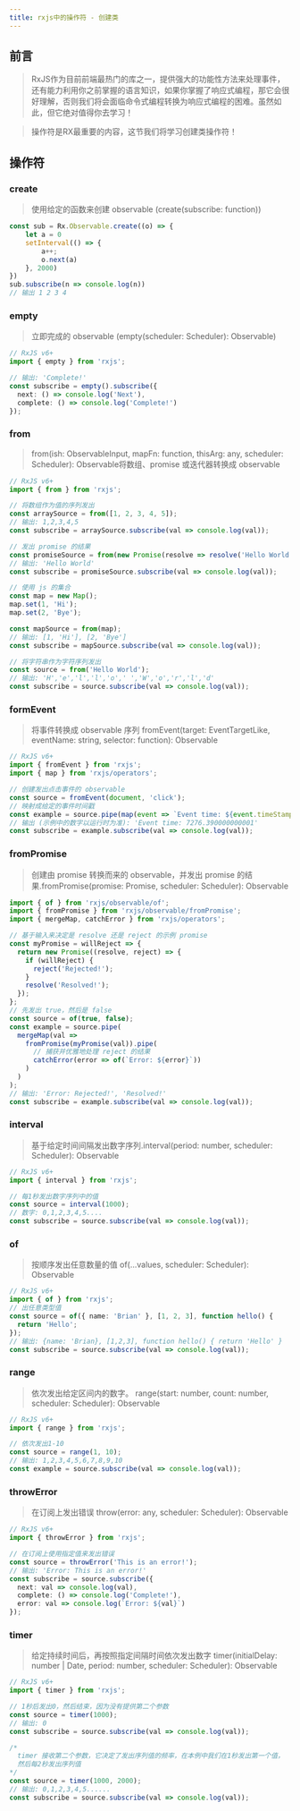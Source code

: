 ```yaml
---
title: rxjs中的操作符 - 创建类
---
```


## 前言
>    RxJS作为目前前端最热门的库之一，提供强大的功能性方法来处理事件，还有能力利用你之前掌握的语言知识，如果你掌握了响应式编程，那它会很好理解，否则我们将会面临命令式编程转换为响应式编程的困难。虽然如此，但它绝对值得你去学习！

>  操作符是RX最重要的内容，这节我们将学习创建类操作符！

<!--more-->

## 操作符

### create
> 使用给定的函数来创建 observable (create(subscribe: function))

```ts
const sub = Rx.Observable.create((o) => {
	let a = 0
	setInterval(() => {
		a++;
		o.next(a)
	}, 2000)
})
sub.subscribe(n => console.log(n))
// 输出 1 2 3 4
```
### empty
> 立即完成的 observable (empty(scheduler: Scheduler): Observable)

```ts
// RxJS v6+
import { empty } from 'rxjs';

// 输出: 'Complete!'
const subscribe = empty().subscribe({
  next: () => console.log('Next'),
  complete: () => console.log('Complete!')
});
```
### from
> from(ish: ObservableInput, mapFn: function, thisArg: any, scheduler: Scheduler): Observable将数组、promise 或迭代器转换成 observable 

```ts
// RxJS v6+
import { from } from 'rxjs';

// 将数组作为值的序列发出
const arraySource = from([1, 2, 3, 4, 5]);
// 输出: 1,2,3,4,5
const subscribe = arraySource.subscribe(val => console.log(val));

// 发出 promise 的结果
const promiseSource = from(new Promise(resolve => resolve('Hello World!')));
// 输出: 'Hello World'
const subscribe = promiseSource.subscribe(val => console.log(val));

// 使用 js 的集合
const map = new Map();
map.set(1, 'Hi');
map.set(2, 'Bye');

const mapSource = from(map);
// 输出: [1, 'Hi'], [2, 'Bye']
const subscribe = mapSource.subscribe(val => console.log(val));

// 将字符串作为字符序列发出
const source = from('Hello World');
// 输出: 'H','e','l','l','o',' ','W','o','r','l','d'
const subscribe = source.subscribe(val => console.log(val));
```

### formEvent
> 将事件转换成 observable 序列  fromEvent(target: EventTargetLike, eventName: string, selector: function): Observable

```ts
// RxJS v6+
import { fromEvent } from 'rxjs';
import { map } from 'rxjs/operators';

// 创建发出点击事件的 observable
const source = fromEvent(document, 'click');
// 映射成给定的事件时间戳
const example = source.pipe(map(event => `Event time: ${event.timeStamp}`));
// 输出 (示例中的数字以运行时为准): 'Event time: 7276.390000000001'
const subscribe = example.subscribe(val => console.log(val));
```

### fromPromise
> 创建由 promise 转换而来的 observable，并发出 promise 的结果.fromPromise(promise: Promise, scheduler: Scheduler): Observable

```ts
import { of } from 'rxjs/observable/of';
import { fromPromise } from 'rxjs/observable/fromPromise';
import { mergeMap, catchError } from 'rxjs/operators';

// 基于输入来决定是 resolve 还是 reject 的示例 promise
const myPromise = willReject => {
  return new Promise((resolve, reject) => {
    if (willReject) {
      reject('Rejected!');
    }
    resolve('Resolved!');
  });
};
// 先发出 true，然后是 false
const source = of(true, false);
const example = source.pipe(
  mergeMap(val =>
    fromPromise(myPromise(val)).pipe(
      // 捕获并优雅地处理 reject 的结果
      catchError(error => of(`Error: ${error}`))
    )
  )
);
// 输出: 'Error: Rejected!', 'Resolved!'
const subscribe = example.subscribe(val => console.log(val));
```
### interval
> 基于给定时间间隔发出数字序列.interval(period: number, scheduler: Scheduler): Observable

```ts
// RxJS v6+
import { interval } from 'rxjs';

// 每1秒发出数字序列中的值
const source = interval(1000);
// 数字: 0,1,2,3,4,5....
const subscribe = source.subscribe(val => console.log(val));
```

### of
> 按顺序发出任意数量的值  of(...values, scheduler: Scheduler): Observable

```ts
// RxJS v6+
import { of } from 'rxjs';
// 出任意类型值
const source = of({ name: 'Brian' }, [1, 2, 3], function hello() {
  return 'Hello';
});
// 输出: {name: 'Brian}, [1,2,3], function hello() { return 'Hello' }
const subscribe = source.subscribe(val => console.log(val));
```

### range
> 依次发出给定区间内的数字。  range(start: number, count: number, scheduler: Scheduler): Observable

```ts
// RxJS v6+
import { range } from 'rxjs';

// 依次发出1-10
const source = range(1, 10);
// 输出: 1,2,3,4,5,6,7,8,9,10
const example = source.subscribe(val => console.log(val));
```

### throwError
> 在订阅上发出错误 throw(error: any, scheduler: Scheduler): Observable
```ts
// RxJS v6+
import { throwError } from 'rxjs';

// 在订阅上使用指定值来发出错误
const source = throwError('This is an error!');
// 输出: 'Error: This is an error!'
const subscribe = source.subscribe({
  next: val => console.log(val),
  complete: () => console.log('Complete!'),
  error: val => console.log(`Error: ${val}`)
});
```

### timer
> 给定持续时间后，再按照指定间隔时间依次发出数字  timer(initialDelay: number | Date, period: number, scheduler: Scheduler): Observable

```ts
// RxJS v6+
import { timer } from 'rxjs';

// 1秒后发出0，然后结束，因为没有提供第二个参数
const source = timer(1000);
// 输出: 0
const subscribe = source.subscribe(val => console.log(val));

/*
  timer 接收第二个参数，它决定了发出序列值的频率，在本例中我们在1秒发出第一个值，
  然后每2秒发出序列值
*/
const source = timer(1000, 2000);
// 输出: 0,1,2,3,4,5......
const subscribe = source.subscribe(val => console.log(val));
```
